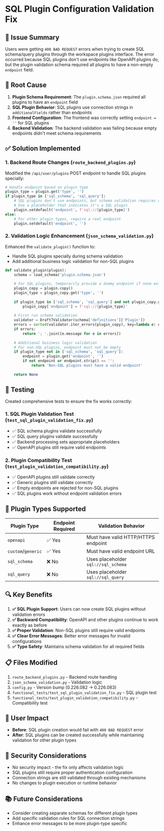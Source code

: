 # SQL Plugin Configuration Validation Fix

## 📝 **Issue Summary**

Users were getting `400 BAD REQUEST` errors when trying to create SQL schema/query plugins through the workspace plugins interface. The error occurred because SQL plugins don't use endpoints like OpenAPI plugins do, but the plugin validation schema required all plugins to have a non-empty `endpoint` field.

## 🔧 **Root Cause**

1. **Plugin Schema Requirement**: The `plugin.schema.json` required all plugins to have an `endpoint` field
2. **SQL Plugin Behavior**: SQL plugins use connection strings in `additionalFields` rather than endpoints
3. **Frontend Configuration**: The frontend was correctly setting `endpoint = ''` for SQL plugins
4. **Backend Validation**: The backend validation was failing because empty endpoints didn't meet schema requirements

## ✅ **Solution Implemented**

### 1. **Backend Route Changes** (`route_backend_plugins.py`)

Modified the `/api/user/plugins` POST endpoint to handle SQL plugins specially:

```python
# Handle endpoint based on plugin type
plugin_type = plugin.get('type', '')
if plugin_type in ['sql_schema', 'sql_query']:
    # SQL plugins don't use endpoints, but schema validation requires one
    # Use a placeholder that indicates it's a SQL plugin
    plugin.setdefault('endpoint', f'sql://{plugin_type}')
else:
    # For other plugin types, require a real endpoint
    plugin.setdefault('endpoint', '')
```

### 2. **Validation Logic Enhancement** (`json_schema_validation.py`)

Enhanced the `validate_plugin()` function to:
- Handle SQL plugins specially during schema validation
- Add additional business logic validation for non-SQL plugins

```python
def validate_plugin(plugin):
    schema = load_schema('plugin.schema.json')
    
    # For SQL plugins, temporarily provide a dummy endpoint if none exists
    plugin_copy = plugin.copy()
    plugin_type = plugin_copy.get('type', '')
    
    if plugin_type in ['sql_schema', 'sql_query'] and not plugin_copy.get('endpoint'):
        plugin_copy['endpoint'] = f'sql://{plugin_type}'
    
    # First run schema validation
    validator = Draft7Validator(schema['definitions']['Plugin'])
    errors = sorted(validator.iter_errors(plugin_copy), key=lambda e: e.path)
    if errors:
        return '; '.join([e.message for e in errors])
    
    # Additional business logic validation
    # For non-SQL plugins, endpoint must not be empty
    if plugin_type not in ['sql_schema', 'sql_query']:
        endpoint = plugin.get('endpoint', '')
        if not endpoint or endpoint.strip() == '':
            return 'Non-SQL plugins must have a valid endpoint'
    
    return None
```

## 🧪 **Testing**

Created comprehensive tests to ensure the fix works correctly:

### 1. **SQL Plugin Validation Test** (`test_sql_plugin_validation_fix.py`)
- ✅ SQL schema plugins validate successfully
- ✅ SQL query plugins validate successfully  
- ✅ Backend processing sets appropriate placeholders
- ✅ OpenAPI plugins still require valid endpoints

### 2. **Plugin Compatibility Test** (`test_plugin_validation_compatibility.py`)
- ✅ OpenAPI plugins still validate correctly
- ✅ Generic plugins still validate correctly
- ✅ Empty endpoints are rejected for non-SQL plugins
- ✅ SQL plugins work without endpoint validation errors

## 🎯 **Plugin Types Supported**

| Plugin Type | Endpoint Required | Validation Behavior |
|-------------|------------------|-------------------|
| `openapi` | ✅ Yes | Must have valid HTTP/HTTPS endpoint |
| `custom`/`generic` | ✅ Yes | Must have valid endpoint URL |
| `sql_schema` | ❌ No | Uses placeholder `sql://sql_schema` |
| `sql_query` | ❌ No | Uses placeholder `sql://sql_query` |

## 🔍 **Key Benefits**

1. **✅ SQL Plugin Support**: Users can now create SQL plugins without validation errors
2. **✅ Backward Compatibility**: OpenAPI and other plugins continue to work exactly as before
3. **✅ Proper Validation**: Non-SQL plugins still require valid endpoints
4. **✅ Clear Error Messages**: Better error messages for invalid configurations
5. **✅ Type Safety**: Maintains schema validation for all required fields

## 📋 **Files Modified**

1. `route_backend_plugins.py` - Backend route handling
2. `json_schema_validation.py` - Validation logic
3. `config.py` - Version bump (0.226.082 → 0.226.083)
4. `functional_tests/test_sql_plugin_validation_fix.py` - SQL plugin test
5. `functional_tests/test_plugin_validation_compatibility.py` - Compatibility test

## 🚀 **User Impact**

- **Before**: SQL plugin creation would fail with `400 BAD REQUEST` error
- **After**: SQL plugins can be created successfully while maintaining validation for other plugin types

## 🔐 **Security Considerations**

- No security impact - the fix only affects validation logic
- SQL plugins still require proper authentication configuration
- Connection strings are still validated through existing mechanisms
- No changes to plugin execution or runtime behavior

## 📚 **Future Considerations**

- Consider creating separate schemas for different plugin types
- Add specific validation rules for SQL connection strings
- Enhance error messages to be more plugin-type specific

